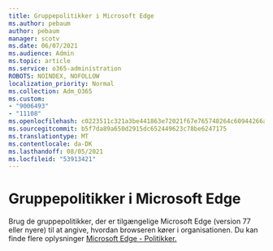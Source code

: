 ```yaml
---
title: Gruppepolitikker i Microsoft Edge
ms.author: pebaum
author: pebaum
manager: scotv
ms.date: 06/07/2021
ms.audience: Admin
ms.topic: article
ms.service: o365-administration
ROBOTS: NOINDEX, NOFOLLOW
localization_priority: Normal
ms.collection: Adm_O365
ms.custom:
- "9006493"
- "11108"
ms.openlocfilehash: c0223511c321a3be441863e72021f67e765748264c60944266ac1bdccdc78896
ms.sourcegitcommit: b5f7da89a650d2915dc652449623c78be6247175
ms.translationtype: MT
ms.contentlocale: da-DK
ms.lasthandoff: 08/05/2021
ms.locfileid: "53913421"
---
```

# <a name="group-policies-in-microsoft-edge"></a>Gruppepolitikker i Microsoft Edge

Brug de gruppepolitikker, der er tilgængelige Microsoft Edge (version 77 eller nyere) til at angive, hvordan browseren kører i organisationen. Du kan finde flere oplysninger [Microsoft Edge - Politikker.](/deployedge/microsoft-edge-policies#available-policies)